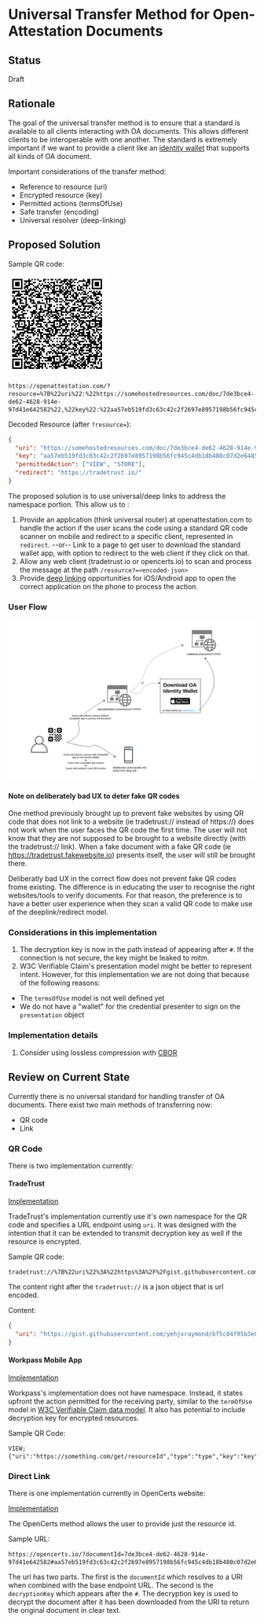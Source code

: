 # Universal Transfer Method for Open-Attestation Documents

## Status

Draft

## Rationale

The goal of the universal transfer method is to ensure that a standard is available to all clients interacting with OA documents. This allows different clients to be interoperable with one another. The standard is extremely important if we want to provide a client like an [identity wallet](https://github.com/Open-Attestation/identity-wallet) that supports all kinds of OA document.

Important considerations of the transfer method:

- Reference to resource (uri)
- Encrypted resource (key)
- Permitted actions (termsOfUse)
- Safe transfer (encoding)
- Universal resolver (deep-linking)

## Proposed Solution

Sample QR code:

![Proposed QR](assets/universal_transfer/proposed-qr.png)

```
https://openattestation.com/?resource=%7B%22uri%22:%22https://somehostedresources.com/doc/7de3bce4-de62-4628-914e-97d41e642582%22,%22key%22:%22aa57eb519fd3c63c42c2f2697e8957198b56fc945c4db18b480c07d2e6485a93%22,%22permittedAction%22:%5B%22VIEW%22,%22STORE%22%5D,%22redirect%22:%22https://tradetrust.io/%22%7D
```

Decoded Resource (after `?resource=`):

```json
{
  "uri": "https://somehostedresources.com/doc/7de3bce4-de62-4628-914e-97d41e642582",
  "key": "aa57eb519fd3c63c42c2f2697e8957198b56fc945c4db18b480c07d2e6485a93",
  "permittedAction": ["VIEW", "STORE"],
  "redirect": "https://tradetrust.io/"
}
```

The proposed solution is to use universal/deep links to address the namespace portion. This allow us to :

1. Provide an application (think universal router) at openattestation.com to handle the action if the user scans the code using a standard QR code scanner on mobile and redirect to a specific client, represented in `redirect`. --or-- Link to a page to get user to download the standard wallet app, with option to redirect to the web client if they click on that.
2. Allow any web client (tradetrust.io or opencerts.io) to scan and process the message at the path `/resource?=<encoded-json>`
3. Provide [deep linking](https://docs.expo.io/versions/latest/workflow/linking/) opportunities for iOS/Android app to open the correct application on the phone to process the action.

### User Flow

![User Flow](assets/universal_transfer/user-flow.png)

#### Note on deliberately bad UX to deter fake QR codes

One method previously brought up to prevent fake websites by using QR code that does not link to a website (ie tradetrust:// instead of https://) does not work when the user faces the QR code the first time. The user will not know that they are not supposed to be brought to a website directly (with the tradetrust:// link). When a fake document with a fake QR code (ie https://tradetrust.fakewebsite.io) presents itself, the user will still be brought there. 

Deliberatly bad UX in the correct flow does not prevent fake QR codes frome existing. The difference is in educating the user to recognise the right websites/tools to verify documents. For that reason, the preference is to have a better user experience when they scan a valid QR code to make use of the deeplink/redirect model. 

### Considerations in this implementation

1. The decryption key is now in the path instead of appearing after `#`. If the connection is not secure, the key might be leaked to mitm.
2. W3C Verifiable Claim's presentation model might be better to represent intent. However, for this implementation we are not doing that because of the following reasons:
- The `termsOfUse` model is not well defined yet
- We do not have a "wallet" for the credential presenter to sign on the `presentation` object 

### Implementation details

1. Consider using lossless compression with [CBOR](https://cbor.io/)

## Review on Current State

Currently there is no universal standard for handling transfer of OA documents. There exist two main methods of transferring now:

- QR code
- Link

### QR Code

There is two implementation currently:

#### TradeTrust

[Implementation](https://github.com/TradeTrust/tradetrust-website/pull/10/files#diff-6d8cff40428270293e71b7af0315418dL11)

TradeTrust's implementation currently use it's own namespace for the QR code and specifies a URL endpoint using `uri`. It was designed with the intention that it can be extended to transmit decryption key as well if the resource is encrypted.

Sample QR code:

```
tradetrust://%7B%22uri%22%3A%22https%3A%2F%2Fgist.githubusercontent.com%2Fyehjxraymond%2Fbf5c84f95b3e847fdae4c6935292c434%2Fraw%2F9c3cdd9221641cce1f639c99b55c83195da07482%2Ftt.json%22%7D
```

The content right after the `tradetrust://` is a json object that is url encoded.

Content:

```json
{
  "uri": "https://gist.githubusercontent.com/yehjxraymond/bf5c84f95b3e847fdae4c6935292c434/raw/9c3cdd9221641cce1f639c99b55c83195da07482/tt.json"
}
```

#### Workpass Mobile App

[Implementation](https://github.com/sgworkpass/mobile/blob/master/src/services/qrHandler/qrHandler.test.tsx)

Workpass's implementation does not have namespace. Instead, it states upfront the action permitted for the receiving party, similar to the `termOfUse` model in [W3C Verifiable Claim data model](https://w3c.github.io/vc-data-model/#terms-of-use). It also has potential to include decryption key for encrypted resources.

Sample QR Code:

```
VIEW;{"uri":"https://something.com/get/resourceId","type":"type","key":"key"}
```

### Direct Link

There is one implementation currently in OpenCerts website:

[Implementation](https://github.com/OpenCerts/opencerts-website/pull/399)

The OpenCerts method allows the user to provide just the resource id.

Sample URL:

```
https://opencerts.io/?documentId=7de3bce4-de62-4628-914e-97d41e642582#aa57eb519fd3c63c42c2f2697e8957198b56fc945c4db18b480c07d2e6485a93
```

The url has two parts. The first is the `documentId` which resolves to a URI when combined with the base endpoint URL. The second is the `decryptionKey` which appears after the `#`. The decryption key is used to decrypt the document after it has been downloaded from the URI to return the original document in clear text.
